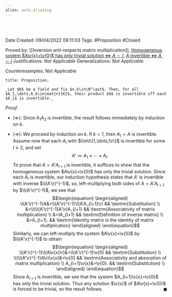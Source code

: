 ```yaml
---
alias: auto_aliasing
---
```


<br />
<br />

Date Created: 09/04/2022 09:11:03
Tags: #Proposition #Closed

Proved by: [[Inversion anti-respects matrix multiplication]], [Homogeneous system $A\v{x}=\v{0}$ has only trivial solution $\Leftrightarrow$ $A\sim I$](Homogeneous%20linear%20system%20only%20trivial%20solution%20iff%20coefficient%20matrix%20row-equivalent%20to%20identity.md), [$A$ invertible $\Leftrightarrow$ $A\sim I$](Matrix%20invertible%20iff%20row-equivalent%20to%20identity.md)
Justifications: _Not Applicable_
Generalizations: _Not Applicable_

Counterexamples: _Not Applicable_

``` ad-Proposition
title: Proposition.

_Let $K$ be a field and fix $n,k\in\N^\ast$. Then, for all $A_1,\dots,A_k\in\mat{n}{K}$, their product $A$ is invertible iff each $A_i$ is invertible._

```

_Proof_.
* ($\Leftarrow$): Since $A_1A_2$ is invertible, the result follows immediately by induction on $k$.

* ($\Rightarrow$): We proceed by induction on $k$. If $k=1$, then $A_1=A$ is invertible. Assume now that each $A_i$ with $i\in\l\{1,\dots,l\r\}$ is invertible for some $l\geq2$, and set
$$\begin{equation}
    A'\coloneqq A_1\times\cdots\times A_l.
\end{equation}$$
To prove that $A=A'A_{l+1}$ is invertible, it suffices to show that the homogeneous system $A\v{x}=\v{0}$ has only the trivial solution. Since each $A_i$ is invertible, our induction hypothesis states that $A'$ is invertible with inverse $\l(A'\r)^{-1}$, so, left-multiplying both sides of $A=A'A_{l+1}$ by $\l(A'\r)^{-1}$, we see that
$$\begin{equation}
    \begin{aligned}
        \l(A'\r)^{-1}A&=\l(A'\r)^{-1}\l(A'A_{l+1}\r) && \textrm{Substitution} \\
        &=\l(\l(A'\r)^{-1}A'\r)A_{l+1} && \textrm{Associativity of matrix multiplication} \\
        &=IA_{l+1} && \textrm{Definition of inverse matrix} \\
        &=A_{l+1}. && \textrm{Identity matrix is the identity of matrix multiplication}
    \end{aligned}
\end{equation}$$
Similarly, we can left-multiply the system $A\v{x}=\v{0}$ by $\l(A'\r)^{-1}$ to obtain
$$\begin{equation}
    \begin{aligned}
        \l(A'\r)^{-1}\l(A\v{x}\r)&=\l(A'\r)^{-1}\v{0} && \textrm{Substitution} \\
        \l(\l(A'\r)^{-1}A\r)\v{x}&=\v{0} && \textrm{Associativity and absorption of matrix multiplication} \\
        A_{l+1}\v{x}&=\v{0}. && \textrm{Substitution} \\
    \end{aligned}
\end{equation}$$
Since $A_{l+1}$ is invertible, we see that the system $A_{l+1}\v{x}=\v{0}$ has only the trivial solution. Thus any solution $\v{x}$ of $A\v{x}=\v{0}$ is forced to be trivial, so the result follows.<span style="float:right;">$\blacksquare$</span>
